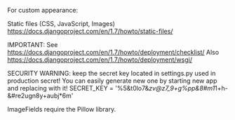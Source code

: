 For custom appearance:

Static files (CSS, JavaScript, Images)
https://docs.djangoproject.com/en/1.7/howto/static-files/

IMPORTANT:
See https://docs.djangoproject.com/en/1.7/howto/deployment/checklist/
Also https://docs.djangoproject.com/en/1.7/howto/deployment/wsgi/

SECURITY WARNING: keep the secret key located in settings.py used in production secret!
You can easily generate new one by starting new app and replacing with it!
SECRET_KEY = '%5&t0lo7&*zv@z7_9+g%pp&8#m1*1+h-&#re2ugn8y+aubj*6m'

ImageFields require the Pillow library.